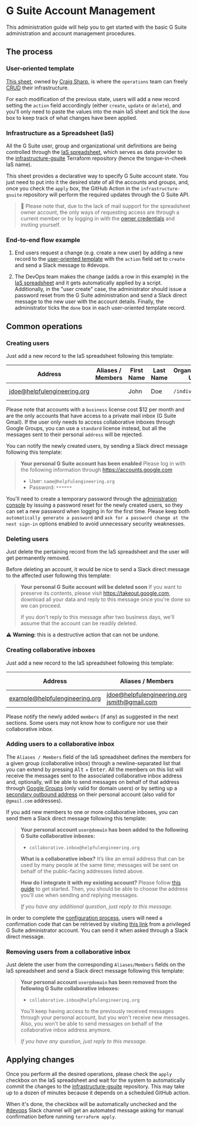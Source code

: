 # G Suite Account Management

This administration guide will help you to get started with the basic G Suite administration and account management procedures.

## The process
### User-oriented template
[This sheet](https://docs.google.com/spreadsheets/d/1DkFzpWWR9FbmDZ281I7U6KoeaEJd42L2TgG-II1YR4o/edit), owned by [Craig Sharp](https://helpfulengineering.slack.com/archives/D011RS8SK89), is where the `operations` team can freely [CRUD](https://en.wikipedia.org/wiki/Create,_read,_update_and_delete) their infrastructure.

For each modification of the previous state, users will add a new record setting the `action` field accordingly (either `create`, `update` or `delete`), and you'll only need to paste the values into the main IaS sheet and tick the `done` box to keep track of what changes have been applied.

### Infrastructure as a Spreadsheet (IaS)
All the G Suite user, group and organizational unit definitions are being controlled through the [IaS spreadsheet](https://docs.google.com/spreadsheets/d/1NuPuDNSh1afVFQP8oe9i_fLPqftys7-eTd3_5h663cQ/edit), which serves as data provider to the [infrastructure-gsuite](https://github.com/helpfulengineering/infrastructure-gsuite) Terraform repository (hence the tongue-in-cheek IaS name).

This sheet provides a declarative way to specify G Suite account state. You just need to put into it the desired state of all the accounts and groups, and, once you check the `apply` box, the GitHub Action in the `infrastructure-gsuite` repository will perform the required updates through the G Suite API.

> :book: Please note that, due to the lack of mail support for the spreadsheet owner account, the only ways of requesting access are through a current member or by logging in with the [owner credentials](https://start.1password.com/open/i?a=J3YBD4VIJZGH3ORXYSVY6UUFXY&h=helpfulengineering.1password.com&i=nmlfxmdqp5ejzbb42x5fanz3p4&v=brpvigfbzutlo5cnfvolyeikji) and inviting yourself.

### End-to-end flow example
1. End users request a change (e.g. create a new user) by adding a new record to the [user-oriented template](#user-oriented-template) with the `action` field set to `create` and send a Slack message to #devops.

2. The DevOps team makes the change (adds a row in this example) in the [IaS spreadsheet](#infrastructure-as-a-spreadsheet-ias) and it gets automatically applied by a script. Additionally, in the "user create" case, the administrator should issue a password reset from the G Suite administration and send a Slack direct message to the new user with the account details. Finally, the administrator ticks the `done` box in each user-oriented template record.
## Common operations

### Creating users

Just add a new record to the IaS spreadsheet following this template:

| Address    | Aliases / Members    | First Name | Last Name | Organizational Unit | Type | License |
| ------- | ----------------- | ---------- | --------- | ------------------- | ---- | ------- |
| jdoe@helpfulengineering.org | | John | Doe | `/individuals` | Personal account | Business |

Please note that accounts with a `business` license cost $12 per month and are the only accounts that have access to a private mail inbox (G Suite Gmail). If the user only needs to access collaborative inboxes through Google Groups, you can use a `standard` license instead, but all the messages sent to their personal `address` will be rejected.

You can notify the newly created users, by sending a Slack direct message following this template:

> **Your personal G Suite account has been enabled**
> Please log in with the following information through https://accounts.google.com
> * User: `name@helpfulengineering.org`
> * Password: `******`

You'll need to create a temporary password through the [administration console](https://admin.google.com/ac/users) by issuing a password reset for the newly created users, so they can set a new password when logging in for the first time. Please keep both `automatically generate a password` and `ask for a password change at the next sign-in` options enabled to avoid unnecessary security weaknesses.

### Deleting users

Just delete the pertaining record from the IaS spreadsheet and the user will get permanently removed.

Before deleting an account, it would be nice to send a Slack direct message to the affected user following this template:

> **Your personal G Suite account will be deleted soon**
> If you want to preserve its contents, please visit https://takeout.google.com, download all your data and reply to this message once you're done so we can proceed.
>
> If you don't reply to this message after two business days, we'll assume that the account can be readily deleted.

:warning: **Warning:** this is a destructive action that can not be undone.

### Creating collaborative inboxes

Just add a new record to the IaS spreadsheet following this template:

| Address    | Aliases / Members    | First Name | Last Name | Organizational Unit | Type | License |
| ------- | ----------------- | ---------- | --------- | ------------------- | ---- | ------- |
| example@helpfulengineering.org | jdoe@helpfulengineering.org<br>jsmith@gmail.com | Helpful Engineering | Example |  | Collaborative inbox | Standard |

Please notify the newly added `members` (if any) as suggested in the next sections. Some users may not know how to configure nor use their collaborative inbox.

### Adding users to a collaborative inbox
The `Aliases / Members` field of the IaS spreadsheet defines the members for a given group (collaborative inbox) through a newline-separated list that you can extend by pressing <kbd>Alt</kbd> + <kbd>Enter</kbd>. All the members on this list will receive the messages sent to the associated collaborative inbox address and, optionally, will be able to send messages on behalf of that address through [Google Groups](https://groups.google.com) (only valid for domain users) or by setting up a [secondary outbound address](./collaborative-inbox-forwarding.md) on their personal account (also valid for `@gmail.com` addresses).

If you add new members to one or more collaborative inboxes, you can send them a Slack direct message following this template:

> **Your personal account `user@domain` has been added to the following G Suite collaborative inboxes:**
>
> * `collaborative.inbox@helpfulengineering.org`
>
> **What is a collaborative inbox?**
> It’s like an email address that can be used by many people at the same time; messages will be sent on behalf of the public-facing addresses listed above.
>
> **How do I integrate it with my existing account?**
> Please follow [this guide](https://github.com/helpfulengineering/devops/blob/master/documentation/guidance/gsuite/collaborative-inbox-forwarding.md) to get started. Then, you should be able to choose the address you’ll use when sending and replying messages.
>
> _If you have any additional question, just reply to this message._

In order to complete the [configuration process](https://github.com/helpfulengineering/devops/blob/master/documentation/guidance/gsuite/collaborative-inbox-forwarding.md), users will need a confirmation code that can be retrieved by visiting [this link](https://groups.google.com/all-groups) from a privileged G Suite administrator account. You can send it when asked through a Slack direct message.

### Removing users from a collaborative inbox
Just delete the user from the corresponding `Aliases/Members` fields on the IaS spreadsheet and send a Slack direct message following this template:

> **Your personal account `user@domain` has been removed from the following G Suite collaborative inboxes:**
>
> * `collaborative.inbox@helpfulengineering.org`
>
> You'll keep having access to the previously received messages through your personal account, but you won't receive new messages. Also, you won't be able to send messages on behalf of the collaborative inbox address anymore.
>
> _If you have any question, just reply to this message._

## Applying changes

Once you perform all the desired operations, please check the `apply` checkbox on the IaS spreadsheet and wait for the system to automatically commit the changes to the [infrastructure-gsuite](https://github.com/helpfulengineering/infrastructure-gsuite) repository. This may take up to a dozen of minutes because it depends on a scheduled GitHub action.

When it's done, the checkbox will be automatically unchecked and the [#devops](https://helpfulengineering.slack.com/archives/CV54M16QH) Slack channel will get an automated message asking for manual confirmation before running `terraform apply`.
